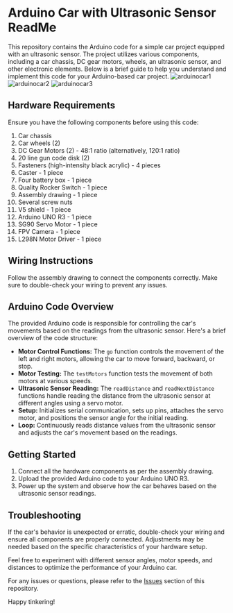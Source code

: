 # Arduino Car with Ultrasonic Sensor ReadMe

This repository contains the Arduino code for a simple car project equipped with an ultrasonic sensor. The project utilizes various components, including a car chassis, DC gear motors, wheels, an ultrasonic sensor, and other electronic elements. Below is a brief guide to help you understand and implement this code for your Arduino-based car project.
![arduinocar1](https://github.com/ingli0/arduinoCarObstacleAvoidance/assets/76855285/cdd4e59e-0f2a-444f-a0b0-fca9349c2521)
![arduinocar2](https://github.com/ingli0/arduinoCarObstacleAvoidance/assets/76855285/8ddef80e-a947-47ea-84db-d77b928aa13d)
![arduinocar3](https://github.com/ingli0/arduinoCarObstacleAvoidance/assets/76855285/cadf7dc4-8350-4588-be44-93b4a9059492)
## Hardware Requirements

Ensure you have the following components before using this code:

1. Car chassis
2. Car wheels (2)
3. DC Gear Motors (2) - 48:1 ratio (alternatively, 120:1 ratio)
4. 20 line gun code disk (2)
5. Fasteners (high-intensity black acrylic) - 4 pieces
6. Caster - 1 piece
7. Four battery box - 1 piece
8. Quality Rocker Switch - 1 piece
9. Assembly drawing - 1 piece
10. Several screw nuts
11. V5 shield - 1 piece
12. Arduino UNO R3 - 1 piece
13. SG90 Servo Motor - 1 piece
14. FPV Camera - 1 piece
15. L298N Motor Driver - 1 piece

## Wiring Instructions

Follow the assembly drawing to connect the components correctly. Make sure to double-check your wiring to prevent any issues.


## Arduino Code Overview

The provided Arduino code is responsible for controlling the car's movements based on the readings from the ultrasonic sensor. Here's a brief overview of the code structure:

- **Motor Control Functions:** The `go` function controls the movement of the left and right motors, allowing the car to move forward, backward, or stop.
- **Motor Testing:** The `testMotors` function tests the movement of both motors at various speeds.
- **Ultrasonic Sensor Reading:** The `readDistance` and `readNextDistance` functions handle reading the distance from the ultrasonic sensor at different angles using a servo motor.
- **Setup:** Initializes serial communication, sets up pins, attaches the servo motor, and positions the sensor angle for the initial reading.
- **Loop:** Continuously reads distance values from the ultrasonic sensor and adjusts the car's movement based on the readings.


## Getting Started

1. Connect all the hardware components as per the assembly drawing.
2. Upload the provided Arduino code to your Arduino UNO R3.
3. Power up the system and observe how the car behaves based on the ultrasonic sensor readings.


## Troubleshooting

If the car's behavior is unexpected or erratic, double-check your wiring and ensure all components are properly connected. Adjustments may be needed based on the specific characteristics of your hardware setup.

Feel free to experiment with different sensor angles, motor speeds, and distances to optimize the performance of your Arduino car.

For any issues or questions, please refer to the [Issues](https://github.com/ingli0/arduinoCarObstacleAvoidance/issues) section of this repository.

Happy tinkering!
